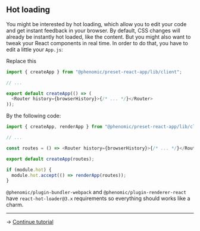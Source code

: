 ## Hot loading

You might be interested by hot loading, which allow you to edit your code and
get instant feedback in your browser. By default, CSS changes will already be
instantly hot loaded, like the content. But you might also want to tweak your
React components in real time. In order to do that, you have to edit a little
your `App.js`:

Replace this

```js
import { createApp } from "@phenomic/preset-react-app/lib/client";

// ...

export default createApp(() => (
  <Router history={browserHistory}>{/* ... */}</Router>
));
```

By the following code:

```js
import { createApp, renderApp } from "@phenomic/preset-react-app/lib/client";

// ...

const routes = () => <Router history={browserHistory}>{/* ... */}</Router>;

export default createApp(routes);

if (module.hot) {
  module.hot.accept(() => renderApp(routes));
}
```

`@phenomic/plugin-bundler-webpack` and `@phenomic/plugin-renderer-react` have
`react-hot-loader@3.x` requirements so everything should works like a charm.

---

→ [Continue tutorial](9.md)
